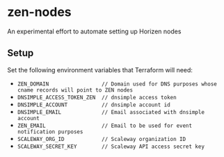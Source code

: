 # zen-nodes
An experimental effort to automate setting up Horizen nodes

## Setup
Set the following environment variables that Terraform will need:

- `ZEN_DOMAIN                 // Domain used for DNS purposes whose cname records will point to ZEN nodes`
- `DNSIMPLE_ACCESS_TOKEN_ZEN  // dnsimple access token`
- `DNSIMPLE_ACCOUNT           // dnsimple account id`
- `DNSIMPLE_EMAIL             // Email associated with dnsimple account`
- `ZEN_EMAIL                  // Email to be used for event notification purposes`
- `SCALEWAY_ORG_ID            // Scaleway organization ID`
- `SCALEWAY_SECRET_KEY        // Scaleway API access secret key`
